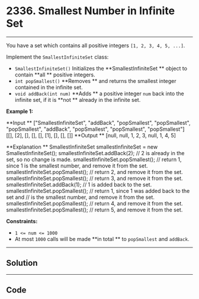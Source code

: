 # 2336. Smallest Number in Infinite Set

---

You have a set which contains all positive integers `[1, 2, 3, 4, 5, ...]`.

Implement the `SmallestInfiniteSet` class:

  * `SmallestInfiniteSet()` Initializes the **SmallestInfiniteSet ** object to contain **all ** positive integers.
  * `int popSmallest()` **Removes ** and returns the smallest integer contained in the infinite set.
  * `void addBack(int num)` **Adds ** a positive integer `num` back into the infinite set, if it is **not ** already in the infinite set.



 

**Example 1:**


**Input **
["SmallestInfiniteSet", "addBack", "popSmallest", "popSmallest", "popSmallest", "addBack", "popSmallest", "popSmallest", "popSmallest"]
[[], [2], [], [], [], [1], [], [], []]
**Output **
[null, null, 1, 2, 3, null, 1, 4, 5]

**Explanation **
SmallestInfiniteSet smallestInfiniteSet = new SmallestInfiniteSet();
smallestInfiniteSet.addBack(2);    // 2 is already in the set, so no change is made.
smallestInfiniteSet.popSmallest(); // return 1, since 1 is the smallest number, and remove it from the set.
smallestInfiniteSet.popSmallest(); // return 2, and remove it from the set.
smallestInfiniteSet.popSmallest(); // return 3, and remove it from the set.
smallestInfiniteSet.addBack(1);    // 1 is added back to the set.
smallestInfiniteSet.popSmallest(); // return 1, since 1 was added back to the set and
                                   // is the smallest number, and remove it from the set.
smallestInfiniteSet.popSmallest(); // return 4, and remove it from the set.
smallestInfiniteSet.popSmallest(); // return 5, and remove it from the set.


 

**Constraints:**

  * `1 <= num <= 1000`
  * At most `1000` calls will be made **in total ** to `popSmallest` and `addBack`.

---

## Solution



---

## Code
```python


```